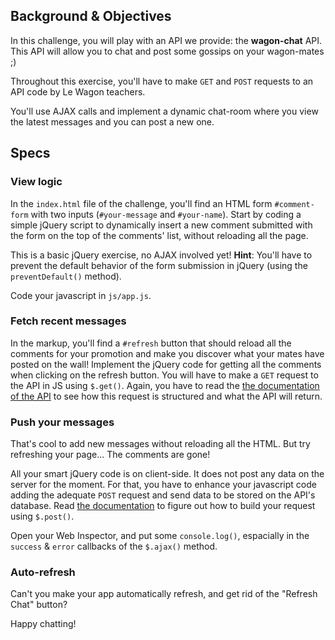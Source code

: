 ## Background & Objectives

In this challenge, you will play with an API we provide: the **wagon-chat** API.
This API will allow you to chat and post some gossips on your wagon-mates ;)

Throughout this exercise, you'll have to make `GET` and `POST` requests to an API code by Le Wagon teachers.

You'll use AJAX calls and implement a dynamic chat-room where you view the latest messages and you can post a new one.

## Specs

### View logic

In the `index.html` file of the challenge, you'll find an HTML form `#comment-form` with two inputs (`#your-message` and `#your-name`). Start by coding a simple jQuery script to dynamically insert a new comment submitted with the form on the top of the comments' list, without reloading all the page.

This is a basic jQuery exercise, no AJAX involved yet! **Hint**: You'll have to prevent the default behavior of the form submission in jQuery (using the `preventDefault()` method).

Code your javascript in `js/app.js`.

### Fetch recent messages

In the markup, you'll find a `#refresh` button that should reload all the comments for your promotion and make you discover what your mates have posted on the wall! Implement the jQuery code for getting all the comments when clicking on the refresh button. You will have to make a `GET` request to the API in JS using `$.get()`. Again, you have to read the [the documentation of the API](https://github.com/lewagon/wagon-chat-api/blob/master/README.md) to see how this request is structured and what the API will return.


### Push your messages

That's cool to add new messages without reloading all the HTML. But try refreshing your page... The comments are gone!

All your smart jQuery code is on client-side. It does not post any data on the server for the moment. For that, you have to enhance your javascript code adding the adequate `POST` request and send data to be stored on the API's database. Read [the documentation](https://github.com/lewagon/wagon-chat-api/blob/master/README.md) to figure out how to build your request using `$.post()`.

Open your Web Inspector, and put some `console.log()`, espacially in the `success` & `error` callbacks of the `$.ajax()` method.


### Auto-refresh

Can't you make your app automatically refresh, and get rid of the "Refresh Chat" button?

Happy chatting!
